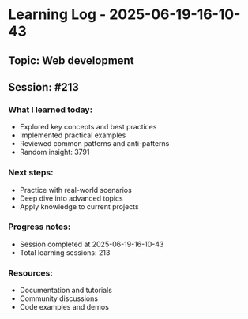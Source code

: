 # Learning Log - 2025-06-19-16-10-43

## Topic: Web development
## Session: #213

### What I learned today:
- Explored key concepts and best practices
- Implemented practical examples  
- Reviewed common patterns and anti-patterns
- Random insight: 3791

### Next steps:
- Practice with real-world scenarios
- Deep dive into advanced topics
- Apply knowledge to current projects

### Progress notes:
- Session completed at 2025-06-19-16-10-43
- Total learning sessions: 213

### Resources:
- Documentation and tutorials
- Community discussions
- Code examples and demos
